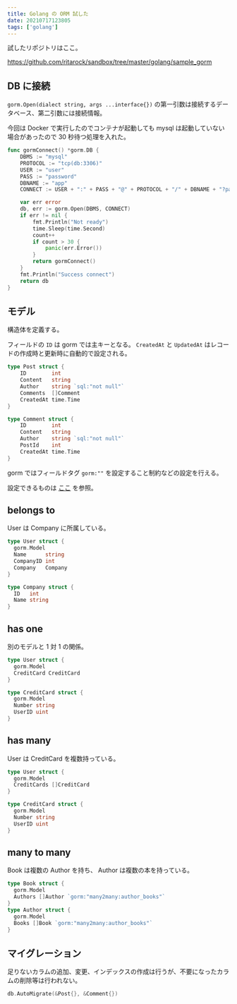 ```yaml
---
title: Golang の ORM 試した
date: 20210717123805
tags: ['golang']
---
```


試したリポジトリはここ。

https://github.com/ritarock/sandbox/tree/master/golang/sample_gorm


## DB に接続
`gorm.Open(dialect string, args ...interface{})` の第一引数は接続するデータベース、第二引数には接続情報。

今回は Docker で実行したのでコンテナが起動しても mysql は起動していない場合があったので 30 秒待つ処理を入れた。
```go
func gormConnect() *gorm.DB {
	DBMS := "mysql"
	PROTOCOL := "tcp(db:3306)"
	USER := "user"
	PASS := "password"
	DBNAME := "app"
	CONNECT := USER + ":" + PASS + "@" + PROTOCOL + "/" + DBNAME + "?parseTime=true"

	var err error
	db, err := gorm.Open(DBMS, CONNECT)
	if err != nil {
		fmt.Println("Not ready")
		time.Sleep(time.Second)
		count++
		if count > 30 {
			panic(err.Error())
		}
		return gormConnect()
	}
	fmt.Println("Success connect")
	return db
}
```

## モデル
構造体を定義する。 

フィールドの `ID` は gorm では主キーとなる。 `CreatedAt` と `UpdatedAt` はレコードの作成時と更新時に自動的で設定される。
```go
type Post struct {
	ID        int
	Content   string
	Author    string `sql:"not null"`
	Comments  []Comment
	CreatedAt time.Time
}

type Comment struct {
	ID        int
	Content   string
	Author    string `sql:"not null"`
	PostId    int
	CreatedAt time.Time
}
```

gorm ではフィールドタグ ``gorm:""`` を設定すること制約などの設定を行える。

設定できるものは [ここ](https://gorm.io/ja_JP/docs/models.html#Fields-Tags) を参照。


## belongs to
User は Company に所属している。
```go
type User struct {
  gorm.Model
  Name      string
  CompanyID int
  Company   Company
}

type Company struct {
  ID   int
  Name string
}
```

## has one
別のモデルと 1 対 1 の関係。
```go
type User struct {
  gorm.Model
  CreditCard CreditCard
}

type CreditCard struct {
  gorm.Model
  Number string
  UserID uint
}
```

## has many
User は CreditCard を複数持っている。
```go
type User struct {
  gorm.Model
  CreditCards []CreditCard
}

type CreditCard struct {
  gorm.Model
  Number string
  UserID uint
}
```

## many to many
Book は複数の Author を持ち、 Author は複数の本を持っている。
```go
type Book struct {
  gorm.Model
  Authors []Author `gorm:"many2many:author_books"`
}
type Author struct {
  gorm.Model
  Books []Book `gorm:"many2many:author_books"`
}
```

## マイグレーション
足りないカラムの追加、変更、インデックスの作成は行うが、不要になったカラムの削除等は行われない。
```go
db.AutoMigrate(&Post{}, &Comment{})
```
